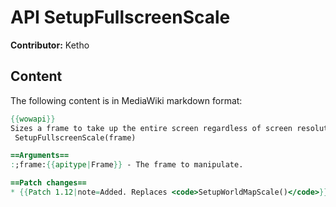 # API SetupFullscreenScale

**Contributor:** Ketho

## Content

The following content is in MediaWiki markdown format:

```mediawiki
{{wowapi}}
Sizes a frame to take up the entire screen regardless of screen resolution.
 SetupFullscreenScale(frame)

==Arguments==
:;frame:{{apitype|Frame}} - The frame to manipulate.

==Patch changes==
* {{Patch 1.12|note=Added. Replaces <code>SetupWorldMapScale()</code>}}
```